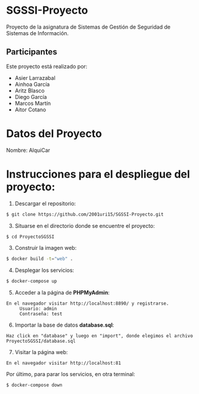 # SGSSI-Proyecto
Proyecto de la asignatura de Sistemas de Gestión de Seguridad de Sistemas de Información.

## Participantes
Este proyecto está realizado por:
<ul dir="auto">
    <li>Asier Larrazabal</li>
    <li>Ainhoa García</li>
    <li>Aritz Blasco</li>
    <li>Diego García</li>
    <li>Marcos Martín</li>
    <li>Aitor Cotano</li>
</ul>

# Datos del Proyecto
Nombre: AlquiCar

# Instrucciones para el despliegue del proyecto:
1. Descargar el repositorio:
```sh
$ git clone https://github.com/2001uri15/SGSSI-Proyecto.git
```
3. Situarse en el directorio donde se encuentre el proyecto:
```sh
$ cd ProyectoSGSSI
```
3. Construir la imagen web:
```sh
$ docker build -t="web" .
```
4. Desplegar los servicios:
```sh
$ docker-compose up
```
5. Acceder a la página de **PHPMyAdmin**:
```
En el navegador visitar http://localhost:8890/ y registrarse.
     Usuario: admin
     Contraseña: test
```
6. Importar la base de datos **database.sql**:
```
Haz click en "database" y luego en "import", donde elegimos el archivo ProyectoSGSSI/database.sql
```
7. Visitar la página web:
```
En el navegador visitar http://localhost:81
```

Por último, para parar los servicios, en otra terminal:
```sh
$ docker-compose down
```
